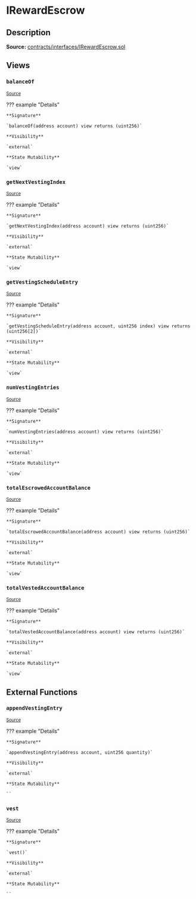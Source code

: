 # IRewardEscrow

## Description

**Source:** [contracts/interfaces/IRewardEscrow.sol](https://github.com/Synthetixio/synthetix/tree/v2.74.0-alpha/contracts/interfaces/IRewardEscrow.sol)

## Views

### `balanceOf`

<sub>[Source](https://github.com/Synthetixio/synthetix/tree/v2.74.0-alpha/contracts/interfaces/IRewardEscrow.sol#L6)</sub>

??? example "Details"

    **Signature**

    `balanceOf(address account) view returns (uint256)`

    **Visibility**

    `external`

    **State Mutability**

    `view`

### `getNextVestingIndex`

<sub>[Source](https://github.com/Synthetixio/synthetix/tree/v2.74.0-alpha/contracts/interfaces/IRewardEscrow.sol#L16)</sub>

??? example "Details"

    **Signature**

    `getNextVestingIndex(address account) view returns (uint256)`

    **Visibility**

    `external`

    **State Mutability**

    `view`

### `getVestingScheduleEntry`

<sub>[Source](https://github.com/Synthetixio/synthetix/tree/v2.74.0-alpha/contracts/interfaces/IRewardEscrow.sol#L14)</sub>

??? example "Details"

    **Signature**

    `getVestingScheduleEntry(address account, uint256 index) view returns (uint256[2])`

    **Visibility**

    `external`

    **State Mutability**

    `view`

### `numVestingEntries`

<sub>[Source](https://github.com/Synthetixio/synthetix/tree/v2.74.0-alpha/contracts/interfaces/IRewardEscrow.sol#L8)</sub>

??? example "Details"

    **Signature**

    `numVestingEntries(address account) view returns (uint256)`

    **Visibility**

    `external`

    **State Mutability**

    `view`

### `totalEscrowedAccountBalance`

<sub>[Source](https://github.com/Synthetixio/synthetix/tree/v2.74.0-alpha/contracts/interfaces/IRewardEscrow.sol#L10)</sub>

??? example "Details"

    **Signature**

    `totalEscrowedAccountBalance(address account) view returns (uint256)`

    **Visibility**

    `external`

    **State Mutability**

    `view`

### `totalVestedAccountBalance`

<sub>[Source](https://github.com/Synthetixio/synthetix/tree/v2.74.0-alpha/contracts/interfaces/IRewardEscrow.sol#L12)</sub>

??? example "Details"

    **Signature**

    `totalVestedAccountBalance(address account) view returns (uint256)`

    **Visibility**

    `external`

    **State Mutability**

    `view`

## External Functions

### `appendVestingEntry`

<sub>[Source](https://github.com/Synthetixio/synthetix/tree/v2.74.0-alpha/contracts/interfaces/IRewardEscrow.sol#L19)</sub>

??? example "Details"

    **Signature**

    `appendVestingEntry(address account, uint256 quantity)`

    **Visibility**

    `external`

    **State Mutability**

    ``

### `vest`

<sub>[Source](https://github.com/Synthetixio/synthetix/tree/v2.74.0-alpha/contracts/interfaces/IRewardEscrow.sol#L21)</sub>

??? example "Details"

    **Signature**

    `vest()`

    **Visibility**

    `external`

    **State Mutability**

    ``
